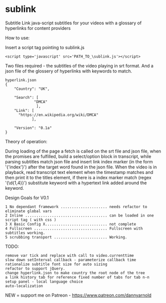 # sublink

Subtitle Link java-script subtitles for your videos with a glossary of hyperlinks for content providers

How to use:

Insert a script tag pointing to sublink.js 

    <script type='javascript' src='PATH_TO_\sublink.js'></script>

Two files required - the subtitles of the video playing in srt format. And a json file of the glossery of hyperlinks with keywords to match.

    hyperlink.json
    {
        "Country": "UK",

        "Search": [
                 "DMCA"
                  ],
        "Link": [
          "https://en.wikipedia.org/wiki/DMCA"
                ],

        "Version": "0.1a"
    }

Theory of operation:

During loading of the page a fetch is called on the srt file and json file, when the promises are fulfilled, build a select/option block in transcript, while parsing subtitles match json file and insert link index marker (in the form '{'index'}') after the target word found in the json file.
When the video is in playback, read transcript text element when the timestamp matches and then print it to the titles element, if there is a index marker match (regex '\{\d{1,4}\}') substitute keyword with a hypertext link added around the keyword.

Design Goals for V0.1

    1 No dependant framework ..................... needs refactor to eliminate global vars
    2 Inline ..................................... can be loaded in one script tag ( with css )
    3 X Basic Config X............................ not complete
    4 Fullscreen ................................. Fullscreen with subtitles working.
    5 scrubbing transport ........................ Working.

TODO:

    remove var tick and replace with call to video.currenttime
    slow down setInterval callback - parameterize callback time
    rationalize subtitle font size for auto sizing 
    refactor to support jQuery.
    change hyperlink.json to make country the root node of the tree
    a link history tab for reference fixed number of tabs for tab n-n
    setup panel - local language choice
    auto-localization

NEW = support me on Patreon - https://www.patreon.com/dannyarnold